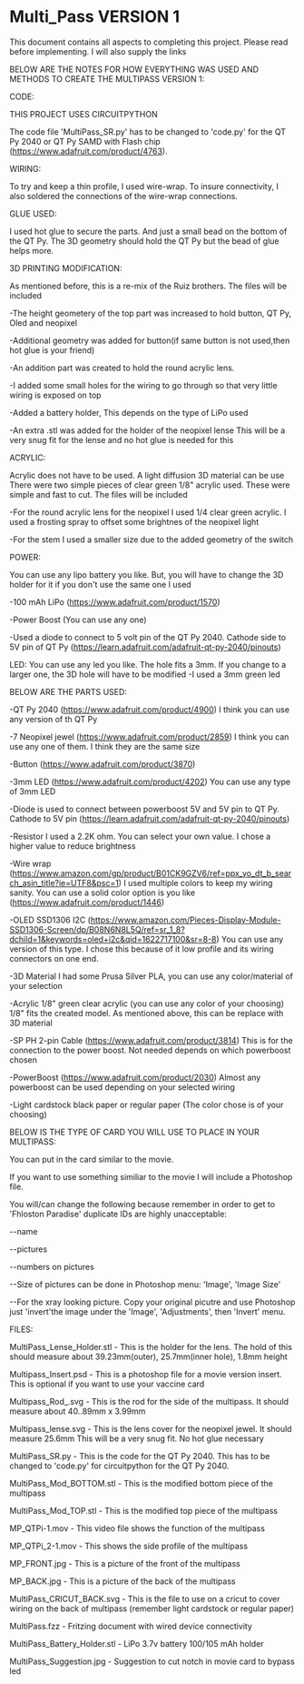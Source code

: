 # Multi_Pass VERSION 1
This document contains all aspects to completing this project. Please read before implementing.
I will also supply the links

BELOW ARE THE NOTES FOR HOW EVERYTHING WAS USED AND METHODS TO CREATE THE MULTIPASS VERSION 1:

CODE:

THIS PROJECT USES CIRCUITPYTHON

The code file 'MultiPass_SR.py' has to be changed to 'code.py' for the QT Py 2040 or QT Py SAMD with Flash chip (https://www.adafruit.com/product/4763).

WIRING:

To try and keep a thin profile, I used wire-wrap. To insure connectivity, I also soldered the connections of the wire-wrap connections.

GLUE USED:

I used hot glue to secure the parts. And just a small bead on the bottom of the QT Py. The 3D geometry should hold the QT Py but the bead of glue helps more.

3D PRINTING MODIFICATION:

As mentioned before, this is a re-mix of the Ruiz brothers. The files will be included

-The height geometery of the top part was increased to hold button, QT Py, Oled and neopixel 

-Additional geometry was added for button(if same button is not used,then hot glue is your friend)

-An addition part was created to hold the round acrylic lens. 

-I added some small holes for the wiring to go through so that very little wiring is exposed on top

-Added a battery holder, This depends on the type of LiPo used

-An extra .stl was added for the holder of the neopixel lense This will be a very snug fit for the lense and no hot glue is needed for this




ACRYLIC:

Acrylic does not have to be used. A light diffusion 3D material can be use
There were two simple pieces of clear green 1/8" acrylic used. These were simple and fast to cut. The files will be included

-For the round acrylic lens for the neopixel I used 1/4 clear green acrylic. I used a frosting spray to offset some brightnes of the neopixel light

-For the stem I used a smaller size due to the added geometry of the switch

POWER:

You can use any lipo battery you like. But, you will have to change the 3D holder for it if you don't use the same one I used

-100 mAh LiPo  (https://www.adafruit.com/product/1570)

-Power Boost (You can use any one)

-Used a diode to connect to 5 volt pin of the QT Py 2040. Cathode side to 5V pin of QT Py (https://learn.adafruit.com/adafruit-qt-py-2040/pinouts)

LED:
You can use any led you like. The hole fits a 3mm. If you change to a larger one, the 3D hole will have to be modified
-I used a 3mm green led

BELOW ARE THE PARTS USED:

-QT Py 2040 (https://www.adafruit.com/product/4900) I think you can use any version of th QT Py

-7 Neopixel jewel (https://www.adafruit.com/product/2859) I think you can use any one of them. I think they are the same size

-Button (https://www.adafruit.com/product/3870)

-3mm LED (https://www.adafruit.com/product/4202) You can use any type of 3mm LED

-Diode is used to connect between powerboost 5V and 5V pin to QT Py. Cathode to 5V pin (https://learn.adafruit.com/adafruit-qt-py-2040/pinouts)

-Resistor I used a 2.2K ohm. You can select your own value. I chose a higher value to reduce brightness

-Wire wrap (https://www.amazon.com/gp/product/B01CK9GZV6/ref=ppx_yo_dt_b_search_asin_title?ie=UTF8&psc=1) I used multiple colors to keep my wiring sanity.
    You can use a solid color option is you like (https://www.adafruit.com/product/1446)
    
-OLED SSD1306 I2C (https://www.amazon.com/Pieces-Display-Module-SSD1306-Screen/dp/B08N6N8L5Q/ref=sr_1_8?dchild=1&keywords=oled+i2c&qid=1622717100&sr=8-8)
  You can use any version of this type. I chose this because of it low profile and its wiring connectors on one end.
  
-3D Material  I had some Prusa Silver PLA, you can use any color/material of your selection

-Acrylic 1/8" green clear acrylic (you can use any color of your choosing) 1/8" fits the created model. As mentioned above, this can be replace with 3D material

-SP PH 2-pin Cable (https://www.adafruit.com/product/3814) This is for the connection to the power boost. Not needed depends on which powerboost chosen

-PowerBoost (https://www.adafruit.com/product/2030) Almost any powerboost can be used depending on your selected wiring

-Light cardstock black paper or regular paper (The color chose is of your choosing)


BELOW IS THE TYPE OF CARD YOU WILL USE TO PLACE IN YOUR MULTIPASS:

You can put in the card similar to the movie.

If you want to use something similiar to the movie I will include a Photoshop file.

You will/can change the following because remember in order to get to 'Fhloston Paradise' duplicate IDs are highly unacceptable:

--name

--pictures

--numbers on pictures

--Size of pictures can be done in Photoshop menu: 'Image', 'Image Size'

--For the xray looking picture. Copy your original picutre and use Photoshop just 'invert'the image under the 'Image', 'Adjustments', then 'Invert' menu.


FILES:

MultiPass_Lense_Holder.stl - This is the holder for the lens. The hold of this should measure about 39.23mm(outer), 25.7mm(inner hole), 1.8mm height

Multipass_Insert.psd - This is a photoshop file for a movie version insert. This is optional if you want to use your vaccine card

Multipass_Rod_.svg - This is the rod for the side of the multipass. It should measure about 40..89mm x 3.99mm

Multipass_lense.svg - This is the lens cover for the neopixel jewel. It should measure 25.6mm This will be a very snug fit. No hot glue necessary

MultiPass_SR.py - This is the code for the QT Py 2040. This has to be changed to 'code.py' for circuitpython for the QT Py 2040.

MultiPass_Mod_BOTTOM.stl - This is the modified bottom piece of the multipass

MultiPass_Mod_TOP.stl - This is the modified top piece of the multipass

MP_QTPi-1.mov - This video file shows the function of the multipass

MP_QTPi_2-1.mov - This shows the side profile of the multipass

MP_FRONT.jpg - This is a picture of the front of the multipass

MP_BACK.jpg - This is a picture of the back of the multipass

MultiPass_CRICUT_BACK.svg - This is the file to use on a cricut to cover wiring on the back of multipass (remember light cardstock or regular paper)

MultiPass.fzz - Fritzing document with wired device connectivity

MultiPass_Battery_Holder.stl - LiPo 3.7v battery 100/105 mAh holder

MultiPass_Suggestion.jpg - Suggestion to cut notch in movie card to bypass led



